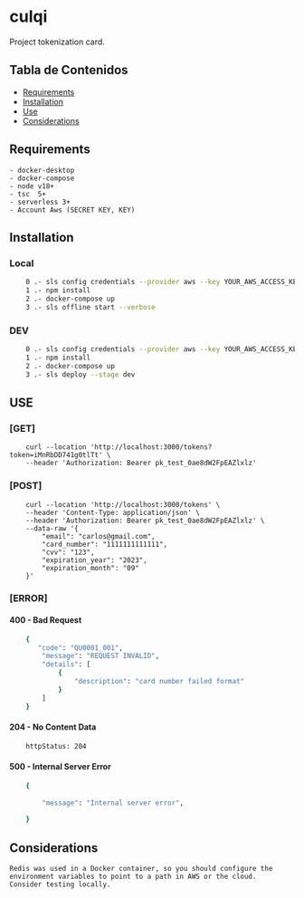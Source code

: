 # culqi

Project tokenization card.

## Tabla de Contenidos

- [Requirements](#requirements)
- [Installation](#installation)
- [Use](#use)
- [Considerations](#considerations)

## Requirements
 
    - docker-desktop
    - docker-compose
    - node v18+
    - tsc  5+
    - serverless 3+
    - Account Aws (SECRET KEY, KEY)

## Installation
### Local
```bash
    0 .- sls config credentials --provider aws --key YOUR_AWS_ACCESS_KEY --secret YOUR_AWS_SECRET_KEY
    1 .- npm install 
    2 .- docker-compose up
    3 .- sls offline start --verbose
```
### DEV
```bash
    0 .- sls config credentials --provider aws --key YOUR_AWS_ACCESS_KEY --secret YOUR_AWS_SECRET_KEY
    1 .- npm install 
    2 .- docker-compose up
    3 .- sls deploy --stage dev
```

## USE
### [GET]
```curl
    curl --location 'http://localhost:3000/tokens?token=iMnRbDD741g0tlTt' \
    --header 'Authorization: Bearer pk_test_0ae8dW2FpEAZlxlz'
```
### [POST]
```curl
    curl --location 'http://localhost:3000/tokens' \
    --header 'Content-Type: application/json' \
    --header 'Authorization: Bearer pk_test_0ae8dW2FpEAZlxlz' \
    --data-raw '{
        "email": "carlos@gmail.com",
        "card_number": "1111111111111",
        "cvv": "123",
        "expiration_year": "2023",
        "expiration_month": "09"
    }'
```

### [ERROR]
#### 400 - Bad Request
```bash
    {
       "code": "QU0001_001",
        "message": "REQUEST INVALID",
        "details": [
            {
                "description": "card number failed format"
            }
        ] 
    }
```
#### 204 - No Content Data
```bash
    httpStatus: 204
```

#### 500 - Internal Server Error
```bash
    {
       
        "message": "Internal server error",
       
    }
```

## Considerations
    Redis was used in a Docker container, so you should configure the environment variables to point to a path in AWS or the cloud.
    Consider testing locally.
